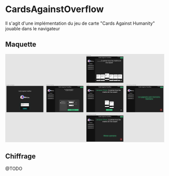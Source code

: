 # CardsAgainstOverflow

Il s'agit d'une implémentation du jeu de carte "Cards Against Humanity" jouable dans le navigateur

## Maquette
![Maquettes](/maquette.png?raw=true "Maquettes")

## Chiffrage

@TODO
